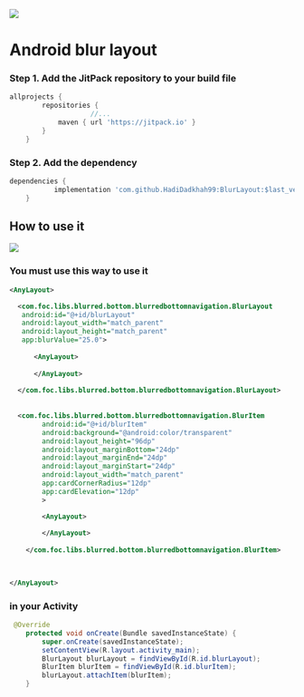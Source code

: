 [![](https://jitpack.io/v/HadiDadkhah99/BlurLayout.svg)](https://jitpack.io/#HadiDadkhah99/BlurLayout)

# Android blur layout


### Step 1. Add the JitPack repository to your build file

			
```groovy
allprojects {
		repositories {
	                //...
			maven { url 'https://jitpack.io' }
		}
	}
```



### Step 2. Add the dependency

```groovy
dependencies {
	       implementation 'com.github.HadiDadkhah99:BlurLayout:$last_version'
	}
```

## How to use it

![](http://www.dadkhahhadi.ir/github/blurLayoutGif.gif)

### You must use this way to use it
```xml
<AnyLayout>

  <com.foc.libs.blurred.bottom.blurredbottomnavigation.BlurLayout
   android:id="@+id/blurLayout"
   android:layout_width="match_parent"
   android:layout_height="match_parent"
   app:blurValue="25.0">
  
      <AnyLayout>
  
      </AnyLayout>
  
  </com.foc.libs.blurred.bottom.blurredbottomnavigation.BlurLayout>
  
  
  <com.foc.libs.blurred.bottom.blurredbottomnavigation.BlurItem
        android:id="@+id/blurItem"
        android:background="@android:color/transparent"
        android:layout_height="96dp"
        android:layout_marginBottom="24dp"
        android:layout_marginEnd="24dp"
        android:layout_marginStart="24dp"
        android:layout_width="match_parent"
        app:cardCornerRadius="12dp"
        app:cardElevation="12dp"
        >

        <AnyLayout>
  
        </AnyLayout>
        
    </com.foc.libs.blurred.bottom.blurredbottomnavigation.BlurItem>
  


</AnyLayout>
```
### in your Activity
```java
 @Override
    protected void onCreate(Bundle savedInstanceState) {
        super.onCreate(savedInstanceState);
        setContentView(R.layout.activity_main);
        BlurLayout blurLayout = findViewById(R.id.blurLayout);
        BlurItem blurItem = findViewById(R.id.blurItem);
        blurLayout.attachItem(blurItem);
    }
```
